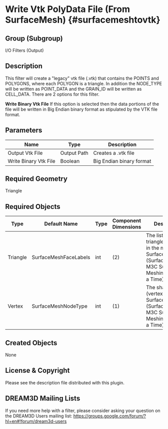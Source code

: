 Write Vtk PolyData File (From SurfaceMesh) {#surfacemeshtovtk}
======

## Group (Subgroup) ##
I/O Filters (Output)

## Description ##
This filter will create a "legacy" vtk file (.vtk) that contains the POINTS and POLYGONS, where each POLYGON is a triangle.
In addition the NODE_TYPE will be written as POINT_DATA and the GRAIN_ID will be written as CELL_DATA. There are 2 options
for this filter.

__Write Binary Vtk File__ If this option is selected then the data portions of the file will be written in Big Endian
binary format as stipulated by the VTK file format.

## Parameters ##

| Name | Type | Description |
|------|------|-------------|
| Output Vtk File | Output Path | Creates a .vtk file |
| Write Binary Vtk File | Boolean | Big Endian binary format |

## Required Geometry ##
Triangle

## Required Objects ##

| Type | Default Name | Type | Component Dimensions | Description |
|------|--------------|-------------|---------|-----|
| Triangle | SurfaceMeshFaceLabels | int  | (2)   | The list of all triangles (faces) in the mesh. Quick Surface Mesh (SurfaceMeshing), M3C Surface Meshing (Slice at a Time) |
| Vertex | SurfaceMeshNodeType | int | (1) | The shared node (vertex) list. Quick Surface Mesh (SurfaceMeshing), M3C Surface Meshing (Slice at a Time) |

## Created Objects ##
None


## License & Copyright ##

Please see the description file distributed with this plugin.

## DREAM3D Mailing Lists ##

If you need more help with a filter, please consider asking your question on the DREAM3D Users mailing list:
https://groups.google.com/forum/?hl=en#!forum/dream3d-users



